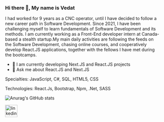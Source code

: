 

### Hi there 👋, My name is Vedat

I had worked for 9 years as a CNC operator, until I have decided to follow a new career path in Software Development. Since 2021, I have been challenging myself to learn fundamentals of Software Development and its methods. I am currently working as a Front-End developer intern at Canada-based a stealth startup.My main daily activities are following the feeds on the Software Development, chasing online courses, and cooperatively develop React.JS applications, together with the fellows I have met during the bootcamps.

- 🌱 I am currently developing Next.JS and React.JS projects 
- 💬 Ask me about React.JS and Next.JS

Specialties:  JavaScript, C#, SQL, HTML5, CSS


Technologies: React.Js, Bootstrap, Npm, .Net, SASS 
  
![Anurag's GitHub stats](https://github-readme-stats.vercel.app/api?username=vkeycode&count_private=true&show_icons=true&theme=gruvbox)


[<img src='https://cdn.jsdelivr.net/npm/simple-icons@3.0.1/icons/linkedin.svg' alt='linkedin' height='40'>](https://www.linkedin.com/in/vedat-eroglu/)  



